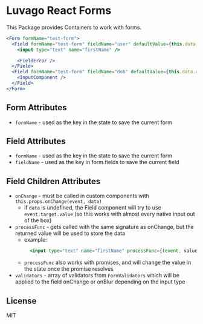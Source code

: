 # Luvago React Forms

This Package provides Containers to work with forms.

```jsx
<Form formName="test-form">
  <Field formName="test-form" fieldName="user" defaultValue={this.data.user || {firstName: 'John'}}>
    <input type="text" name="firstName" />

    <FieldError />
  </Field>
  <Field formName="test-form" fieldName="dob" defaultValue={this.data.dob}>
    <InputComponent />
  </Field>
</Form>
```

## Form Attributes
* `formName` - used as the key in the state to save the current form

## Field Attributes
* `formName` - used as the key in the state to save the current form
* `fieldName` - used as the key in form.fields to save the current field

## Field Children Attributes
* `onChange` - must be called in custom components with `this.props.onChange(event, data)`
  * if `data` is undefined, the Field component will try to use `event.target.value` (so this works with almost every native input out of the box)
* `processFunc` - gets called with the same signature as onChange, but the returned value will be used to store the data
  * example:
    ```jsx
      <input type="text" name="firstName" processFunc={(event, value) => value.toUpperCase()} />
    ```
  * `processFunc` also works with promises, and will change the value in the state once the promise resolves
* `validators` - array of validators from `FormValidators` which will be applied to the field onChange or onBlur depending on the input type


## License

MIT
